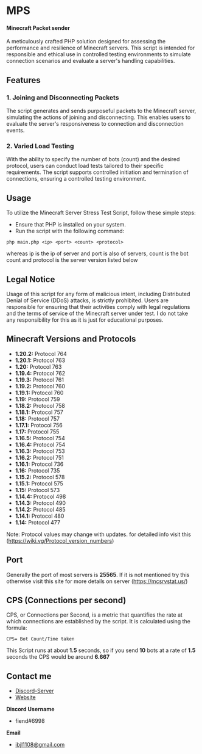 # MPS 
#### Minecraft Packet sender
A meticulously crafted PHP solution designed for assessing the performance and resilience of Minecraft servers. This script is intended for responsible and ethical use in controlled testing environments to simulate connection scenarios and evaluate a server's handling capabilities.

## Features
### 1. Joining and Disconnecting Packets
The script generates and sends purposeful packets to the Minecraft server, simulating the actions of joining and disconnecting. This enables users to evaluate the server's responsiveness to connection and disconnection events.

### 2. Varied Load Testing
With the ability to specify the number of bots (count) and the desired protocol, users can conduct load tests tailored to their specific requirements. The script supports controlled initiation and termination of connections, ensuring a controlled testing environment.

## Usage
To utilize the Minecraft Server Stress Test Script, follow these simple steps:

- Ensure that PHP is installed on your system.
- Run the script with the following command:

`php main.php <ip> <port> <count> <protocol>`

whereas ip is the ip of server and port is also of servers, count is the bot count and protocol is the server version listed below

## Legal Notice
Usage of this script for any form of malicious intent, including Distributed Denial of Service (DDoS) attacks, is strictly prohibited. Users are responsible for ensuring that their activities comply with legal regulations and the terms of service of the Minecraft server under test. I do not take any responsibility for this as it is just for educational purposes.


## Minecraft Versions and Protocols

- **1.20.2:** Protocol 764
- **1.20.1:** Protocol 763
- **1.20:** Protocol 763
- **1.19.4:** Protocol 762
- **1.19.3:** Protocol 761
- **1.19.2:** Protocol 760
- **1.19.1:** Protocol 760
- **1.19:** Protocol 759
- **1.18.2:** Protocol 758
- **1.18.1:** Protocol 757
- **1.18:** Protocol 757
- **1.17.1:** Protocol 756
- **1.17:** Protocol 755
- **1.16.5:** Protocol 754
- **1.16.4:** Protocol 754
- **1.16.3:** Protocol 753
- **1.16.2:** Protocol 751
- **1.16.1:** Protocol 736
- **1.16:** Protocol 735
- **1.15.2:** Protocol 578
- **1.15.1:** Protocol 575
- **1.15:** Protocol 573
- **1.14.4:** Protocol 498
- **1.14.3:** Protocol 490
- **1.14.2:** Protocol 485
- **1.14.1:** Protocol 480
- **1.14:** Protocol 477

Note: Protocol values may change with updates. for detailed info visit this (https://wiki.vg/Protocol_version_numbers)

## Port
Generally the port of most servers is **25565**. If it is not mentioned try this otherwise visit this site for more details on server (https://mcsrvstat.us/)

## CPS (Connections per second)
CPS, or Connections per Second, is a metric that quantifies the rate at which connections are established by the script. It is calculated using the formula:

`CPS= Bot Count/Time taken`

This Script runs at about **1.5** seconds, so if you send **10** bots at a rate of **1.5** seconds the CPS would be around **6.667**
​


## Contact me
- [Discord-Server](https://discord.gg/Ga4pHSEcjK)
- [Website](https://flubel.tech)

**Discord Username**

- fiend#6998

**Email**
- ibjl1108@gmail.com
